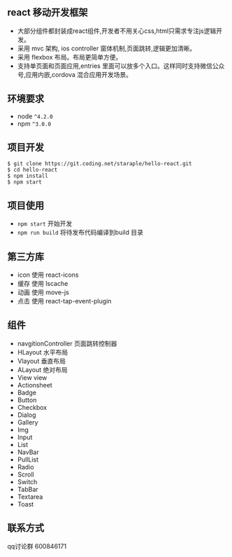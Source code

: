react 移动开发框架
------------

* 大部分组件都封装成react组件,开发者不用关心css,html只需求专注js逻辑开发。
* 采用 mvc 架构, ios controller 窗体机制,页面跳转,逻辑更加清晰。
* 采用 flexbox 布局。布局更简单方便。
* 支持单页面和页面应用,entries 里面可以放多个入口。这样同时支持微信公众号,应用内嵌,cordova 混合应用开发场景。

环境要求
------------
* node `^4.2.0`
* npm `^3.0.0`

项目开发
---------------

```shell
$ git clone https://git.coding.net/staraple/hello-react.git
$ cd hello-react
$ npm install
$ npm start
```

项目使用
-----

* `npm start`  开始开发
* `npm run build` 将待发布代码编译到build 目录

第三方库
-----

* icon 使用 react-icons
* 缓存  使用 lscache
* 动画  使用 move-js
* 点击  使用 react-tap-event-plugin

组件
-----
* navgitionController     页面跳转控制器
* HLayout                 水平布局
* Vlayout                  垂直布局
* ALayout                 绝对布局
* View                    view
* Actionsheet
* Badge
* Button
* Checkbox
* Dialog
* Gallery
* Img
* Input
* List
* NavBar
* PullList
* Radio
* Scroll
* Switch
* TabBar
* Textarea
* Toast



联系方式
-----
qq讨论群   600846171

